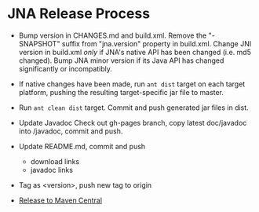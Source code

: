JNA Release Process
===================

* Bump version in CHANGES.md and build.xml. Remove the "-SNAPSHOT" suffix from "jna.version" property in build.xml. Change JNI version in build.xml *only* if
  JNA's native API has been changed (i.e. md5 changed).  Bump JNA minor version if its Java API
  has changed significantly or incompatibly.

* If native changes have been made, run `ant dist` target on each target
  platform, pushing the resulting target-specific jar file to master.

* Run `ant clean dist` target.  Commit and push generated jar files in dist.

* Update Javadoc
  Check out gh-pages branch, copy latest doc/javadoc into <version>/javadoc,
  commit and push.

* Update README.md, commit and push
  * download links
  * javadoc links

* Tag as &lt;version>, push new tag to origin

* [Release to Maven Central](https://github.com/twall/jna/blob/master/www/PublishingToMavenCentral.md)
